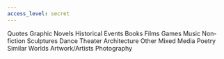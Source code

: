 ```yaml
---
access_level: secret
---
```


Quotes
Graphic Novels
Historical Events
Books
Films
Games
Music
Non-fiction
Sculptures
Dance
Theater
Architecture
Other Mixed Media
Poetry
Similar Worlds
Artwork/Artists
Photography